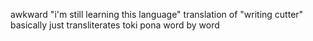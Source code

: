 awkward "i'm still learning this language" translation of "writing cutter"    
basically just transliterates toki pona word by word